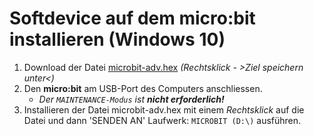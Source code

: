 # Softdevice auf dem micro:bit installieren (Windows 10)

1. Download der Datei [microbit-adv.hex](microbit-adv.hex) _(Rechtsklick - >Ziel speichern unter<)_
1. Den **micro:bit** am USB-Port des Computers anschliessen. 
    - _Der `MAINTENANCE-Modus` ist **nicht erforderlich!**_
1. Installieren der Datei microbit-adv.hex mit einem _Rechtsklick_ auf die Datei und dann 'SENDEN AN' Laufwerk: `MICROBIT (D:\)` ausführen.
    

